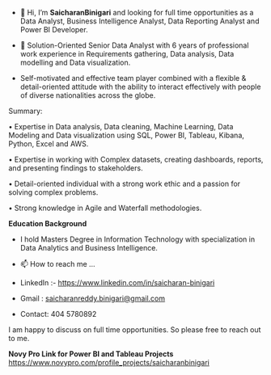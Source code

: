 - 👋 Hi, I’m **SaicharanBinigari** and looking for full time opportunities as a Data Analyst, Business Intelligence Analyst, Data Reporting Analyst and Power BI Developer.
- 👀 Solution-Oriented Senior Data Analyst with 6 years of professional work experience in Requirements gathering, Data analysis, Data modelling and Data visualization.
 
-  Self-motivated and effective team player combined with a flexible & detail-oriented attitude with the ability to interact effectively with people of diverse nationalities across the globe.
  
Summary:

• Expertise in Data analysis, Data cleaning, Machine Learning, Data Modeling and Data visualization using SQL, Power BI, Tableau, Kibana, Python, Excel and AWS.

• Expertise in working with Complex datasets, creating dashboards, reports, and presenting findings to stakeholders. 

• Detail-oriented individual with a strong work ethic and a passion for solving complex problems.

• Strong knowledge in Agile and Waterfall methodologies. 

**Education Background**
- I hold Masters Degree in Information Technology with specialization in Data Analytics and Business Intelligence.
  
- 📫 How to reach me ...
- LinkedIn :- https://www.linkedin.com/in/saicharan-binigari
- Gmail : saicharanreddy.binigari@gmail.com
- Contact: 404 5780892

I am happy to discuss on full time opportunities. So please free to reach out to me.

**Novy Pro Link for Power BI and Tableau Projects**
https://www.novypro.com/profile_projects/saicharanbinigari


<!---
SaicharanBinigari/SaicharanBinigari is a ✨ special ✨ repository because its `README.md` (this file) appears on your GitHub profile.
You can click the Preview link to take a look at your changes.
--->
